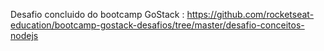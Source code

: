 Desafio concluido do bootcamp GoStack : https://github.com/rocketseat-education/bootcamp-gostack-desafios/tree/master/desafio-conceitos-nodejs
